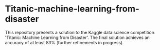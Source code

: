 # Titanic-machine-learning-from-disaster

This repository presents a solution to the Kaggle data science competition: 'Titanic: Machine Learning from Disaster'. The final solution achieves an accuracy of at least 83% (further refinements in progress). 
